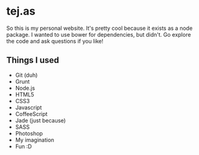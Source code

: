 # tej.as

So this is my personal website. It's pretty cool because it exists as a node package. I wanted to use bower for dependencies, but didn't. Go explore the code and ask questions if you like!

## Things I used

* Git (duh)
* Grunt
* Node.js
* HTML5
* CSS3
* Javascript
* CoffeeScript
* Jade (just because)
* SASS
* Photoshop
* My imagination
* Fun :D